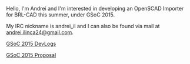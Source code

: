 Hello, I'm Andrei and I'm interested in developing an OpenSCAD Importer
for BRL-CAD this summer, under GSoC 2015.

My IRC nickname is andrei_il and I can also be found via mail at
andrei.ilinca24@gmail.com.

[GSoC 2015 DevLogs](User:Andrei.ilinca24/logs.md)

[GSoC 2015 Proposal](User:Andrei.ilinca24/Proposal.md)
